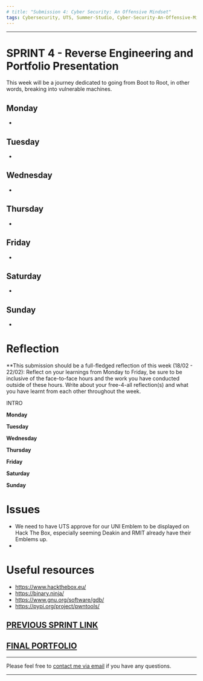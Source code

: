 ```yaml
---
# title: "Submission 4: Cyber Security: An Offensive Mindset"
tags: Cybersecurity, UTS, Summer-Studio, Cyber-Security-An-Offensive-Mindset, Sprint-4
---
```

___

# SPRINT 4 - Reverse Engineering and Portfolio Presentation
This week will be a journey dedicated to going from Boot to Root, in other words, breaking into vulnerable machines.

## Monday
  - 

## Tuesday
  - 
  
## Wednesday
  - 
  
## Thursday
  - 
  
## Friday
  - 
  
## Saturday
  - 
  
## Sunday
  - 



# Reflection
**This submission should be a full-fledged reflection of this week (18/02 - 22/02):
Reflect on your learnings from Monday to Friday, be sure to be inclusive of the face-to-face hours and the work you have conducted outside of these hours.
Write about your free-4-all reflection(s) and what you have learnt from each other throughout the week.


INTRO

**Monday**

**Tuesday**

**Wednesday**

**Thursday**

**Friday**

**Saturday**

**Sunday** 

# Issues
  - We need to have UTS approve for our UNI Emblem to be displayed on Hack The Box, especially seeming Deakin and RMIT already have their Emblems up.
  - 


# Useful resources
  - https://www.hackthebox.eu/
  - https://binary.ninja/
  - https://www.gnu.org/software/gdb/
  - https://pypi.org/project/pwntools/



## [PREVIOUS SPRINT LINK](https://root9b.tech/2019/02/18/Sprint-3-Retrospective.html)

## [FINAL PORTFOLIO](https://root9b.tech/2019/03/04/Final-Portfolio-Reflection.html)


---
Please feel free to [contact me via email](mailto:mitchell.l.tuck@student.uts.edu.au) if you have any questions.

<!--more-->

---

